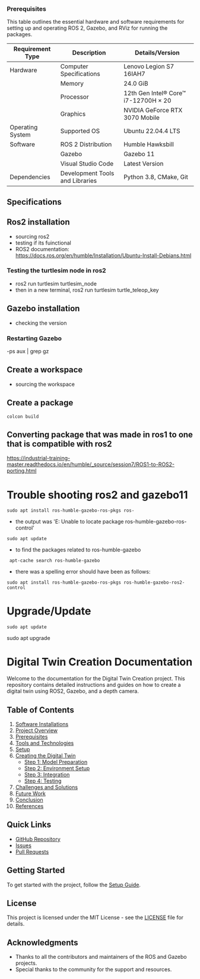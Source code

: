 
### Prerequisites

This table outlines the essential hardware and software requirements for setting up and operating ROS 2, Gazebo, and RViz for running the packages.

| **Requirement Type** | **Description**                      | **Details/Version**              |
|----------------------|--------------------------------------|----------------------------------|
| Hardware             | Computer Specifications              | Lenovo Legion S7 16IAH7          |
|                      | Memory                               | 24.0 GiB                         |
|                      | Processor                            | 12th Gen Intel® Core™ i7-12700H × 20 |
|                      | Graphics                             | NVIDIA GeForce RTX 3070 Mobile   |
| Operating System     | Supported OS                         | Ubuntu 22.04.4 LTS               |
| Software             | ROS 2 Distribution                   | Humble Hawksbill                 |
|                      | Gazebo                               | Gazebo 11                        |
|                      | Visual Studio Code                   | Latest Version                   |
| Dependencies         | Development Tools and Libraries      | Python 3.8, CMake, Git           |


## Specifications
## Ros2 installation 
- sourcing ros2
- testing if its fuinctional
- ROS2 documentation: https://docs.ros.org/en/humble/Installation/Ubuntu-Install-Debians.html
### Testing the turtlesim node in ros2
-  ros2 run turtlesim turtlesim_node
- then in a new terminal, ros2 run turtlesim turtle_teleop_key 
## Gazebo installation 
- checking the version
### Restarting Gazebo
-ps aux | grep gz

## Create a workspace 
- sourcing the workspace 
## Create a package 

```
colcon build
```

## Converting package that was made in ros1 to one that is compatible with ros2
https://industrial-training-master.readthedocs.io/en/humble/_source/session7/ROS1-to-ROS2-porting.html

# Trouble shooting ros2 and gazebo11
```
sudo apt install ros-humble-gazebo-ros-pkgs ros-
```
- the output was 'E: Unable to locate package ros-humble-gazebo-ros-control'
```
sudo apt update
```
- to find the packages related to ros-humble-gazebo
```
 apt-cache search ros-humble-gazebo
```
- there was a spelling error should have been as follows: 
```
sudo apt install ros-humble-gazebo-ros-pkgs ros-humble-gazebo-ros2-control
```
# Upgrade/Update
```
sudo apt update
```

sudo apt upgrade

# Digital Twin Creation Documentation

Welcome to the documentation for the Digital Twin Creation project. This repository contains detailed instructions and guides on how to create a digital twin using ROS2, Gazebo, and a depth camera.

## Table of Contents
1. [Software Installations](docs/installations.md)
2. [Project Overview](docs/project_overview.md)
3. [Prerequisites](docs/prerequisites.md)
4. [Tools and Technologies](docs/tools_and_technologies.md)
5. [Setup](docs/setup.md)
6. [Creating the Digital Twin](docs/creating_the_digital_twin.md)
    - [Step 1: Model Preparation](docs/step_1_model_preparation.md)
    - [Step 2: Environment Setup](docs/step_2_environment_setup.md)
    - [Step 3: Integration](docs/step_3_integration.md)
    - [Step 4: Testing](docs/step_4_testing.md)
7. [Challenges and Solutions](docs/challenges_and_solutions.md)
8. [Future Work](docs/future_work.md)
9. [Conclusion](docs/conclusion.md)
10. [References](docs/references.md)

## Quick Links
- [GitHub Repository](https://github.com/yourusername/yourrepository)
- [Issues](https://github.com/yourusername/yourrepository/issues)
- [Pull Requests](https://github.com/yourusername/yourrepository/pulls)

## Getting Started
To get started with the project, follow the [Setup Guide](docs/setup.md).

## License
This project is licensed under the MIT License - see the [LICENSE](LICENSE) file for details.

## Acknowledgments
- Thanks to all the contributors and maintainers of the ROS and Gazebo projects.
- Special thanks to the community for the support and resources.

